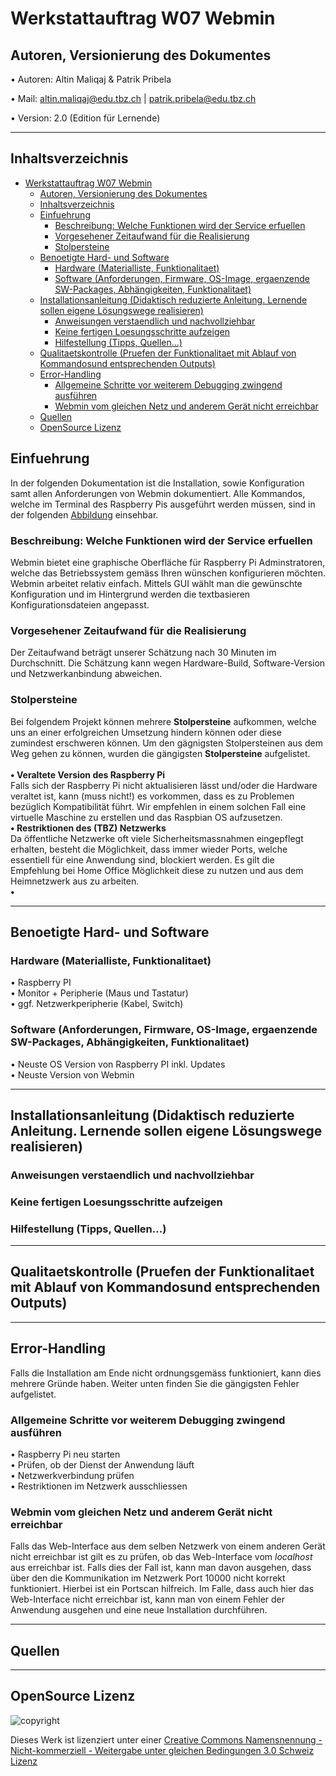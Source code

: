 # Werkstattauftrag W07 Webmin

## Autoren, Versionierung des Dokumentes

   • Autoren: Altin Maliqaj & Patrik Pribela
   
   • Mail: altin.maliqaj@edu.tbz.ch | patrik.pribela@edu.tbz.ch

   • Version: 2.0 (Edition für Lernende)
- - -
## Inhaltsverzeichnis
- [Werkstattauftrag W07 Webmin](#werkstattauftrag-w07-webmin)
  - [Autoren, Versionierung des Dokumentes](#autoren-versionierung-des-dokumentes)
  - [Inhaltsverzeichnis](#inhaltsverzeichnis)
  - [Einfuehrung](#einfuehrung)
    - [Beschreibung: Welche Funktionen wird der Service erfuellen](#beschreibung-welche-funktionen-wird-der-service-erfuellen)
    - [Vorgesehener Zeitaufwand für die Realisierung](#vorgesehener-zeitaufwand-für-die-realisierung)
    - [Stolpersteine](#stolpersteine)
  - [Benoetigte Hard- und Software](#benoetigte-hard--und-software)
    - [Hardware (Materialliste, Funktionalitaet)](#hardware-materialliste-funktionalitaet)
    - [Software (Anforderungen, Firmware, OS-Image, ergaenzende SW-Packages, Abhängigkeiten, Funktionalitaet)](#software-anforderungen-firmware-os-image-ergaenzende-sw-packages-abhängigkeiten-funktionalitaet)
  - [Installationsanleitung (Didaktisch reduzierte Anleitung. Lernende sollen eigene Lösungswege realisieren)](#installationsanleitung-didaktisch-reduzierte-anleitung-lernende-sollen-eigene-lösungswege-realisieren)
    - [Anweisungen verstaendlich und nachvollziehbar](#anweisungen-verstaendlich-und-nachvollziehbar)
    - [Keine fertigen Loesungsschritte aufzeigen](#keine-fertigen-loesungsschritte-aufzeigen)
    - [Hilfestellung (Tipps, Quellen...)](#hilfestellung-tipps-quellen)
  - [Qualitaetskontrolle (Pruefen der Funktionalitaet mit Ablauf von Kommandosund entsprechenden Outputs)](#qualitaetskontrolle-pruefen-der-funktionalitaet-mit-ablauf-von-kommandosund-entsprechenden-outputs)
  - [Error-Handling](#error-handling)
    - [Allgemeine Schritte vor weiterem Debugging zwingend ausführen](#allgemeine-schritte-vor-weiterem-debugging-zwingend-ausführen)
    - [Webmin vom gleichen Netz und anderem Gerät nicht erreichbar](#webmin-vom-gleichen-netz-und-anderem-gerät-nicht-erreichbar)
  - [Quellen](#quellen)
  - [OpenSource Lizenz](#opensource-lizenz)
## Einfuehrung
In der folgenden Dokumentation ist die Installation, sowie Konfiguration samt allen Anforderungen von Webmin dokumentiert.
Alle Kommandos, welche im Terminal des Raspberry Pis ausgeführt werden müssen, sind in der folgenden [Abbildung](/img/cmd.png) einsehbar.

   ### Beschreibung: Welche Funktionen wird der Service erfuellen
   Webmin bietet eine graphische Oberfläche für Raspberry Pi Adminstratoren, welche das Betriebssystem gemäss Ihren wünschen konfigurieren möchten. Webmin arbeitet relativ einfach. Mittels GUI wählt man die gewünschte Konfiguration und im Hintergrund werden die textbasieren Konfigurationsdateien angepasst.
   ### Vorgesehener Zeitaufwand für die Realisierung
   Der Zeitaufwand beträgt unserer Schätzung nach 30 Minuten im Durchschnitt. Die Schätzung kann wegen Hardware-Build, Software-Version und Netzwerkanbindung abweichen.
   ### Stolpersteine
   Bei folgendem Projekt können mehrere **Stolpersteine** aufkommen, welche uns an einer erfolgreichen Umsetzung hindern können oder diese zumindest erschweren können. Um den gägnigsten Stolpersteinen aus dem Weg gehen zu können, wurden die gängigsten **Stolpersteine** aufgelistet.<br><br>
   **• Veraltete Version des Raspberry Pi**<br>
   Falls sich der Raspberry Pi nicht aktualisieren lässt und/oder die Hardware veraltet ist, kann (muss nicht!) es vorkommen, dass es zu Problemen bezüglich Kompatibilität führt. Wir empfehlen in einem solchen Fall eine virtuelle Maschine zu erstellen und das Raspbian OS aufzusetzen.<br>
   **• Restriktionen des (TBZ) Netzwerks**<br>
   Da öffentliche Netzwerke oft viele Sicherheitsmassnahmen eingepflegt erhalten, besteht die Möglichkeit, dass immer wieder Ports, welche essentiell für eine Anwendung sind, blockiert werden. Es gilt die Empfehlung bei Home Office Möglichkeit diese zu nutzen und aus dem Heimnetzwerk aus zu arbeiten.<br>
   **•**<br>

- - -
## Benoetigte Hard- und Software
   ### Hardware (Materialliste, Funktionalitaet)
   • Raspberry PI<br>
   • Monitor + Peripherie (Maus und Tastatur)<br>
   • ggf. Netzwerkperipherie (Kabel, Switch)
   ### Software (Anforderungen, Firmware, OS-Image, ergaenzende SW-Packages, Abhängigkeiten, Funktionalitaet)
   • Neuste OS Version von Raspberry PI inkl. Updates<br>
   • Neuste Version von Webmin<br>
- - -
## Installationsanleitung (Didaktisch reduzierte Anleitung. Lernende sollen eigene Lösungswege realisieren)
   ### Anweisungen verstaendlich und nachvollziehbar
   ### Keine fertigen Loesungsschritte aufzeigen
   ### Hilfestellung (Tipps, Quellen...)
- - -
## Qualitaetskontrolle (Pruefen der Funktionalitaet mit Ablauf von Kommandosund entsprechenden Outputs)
- - -
## Error-Handling
Falls die Installation am Ende nicht ordnungsgemäss funktioniert, kann dies mehrere Gründe haben. Weiter unten finden Sie die gängigsten Fehler aufgelistet.
### Allgemeine Schritte vor weiterem Debugging zwingend ausführen
• Raspberry Pi neu starten<br>
• Prüfen, ob der Dienst der Anwendung läuft<br>
• Netzwerkverbindung prüfen<br>
• Restriktionen im Netzwerk ausschliessen
### Webmin vom gleichen Netz und anderem Gerät nicht erreichbar
Falls das Web-Interface aus dem selben Netzwerk von einem anderen Gerät nicht erreichbar ist gilt es zu prüfen, ob das Web-Interface vom *localhost* aus erreichbar ist. Falls dies der Fall ist, kann man davon ausgehen, dass über den die Kommunikation im Netzwerk Port 10000 nicht korrekt funktioniert. Hierbei ist ein Portscan hilfreich. Im Falle, dass auch hier das Web-Interface nicht erreichbar ist, kann man von einem Fehler der Anwendung ausgehen und eine neue Installation durchführen.
- - -
## Quellen

- - -
## OpenSource Lizenz
![copyright](https://camo.githubusercontent.com/bf63a077023c34e5c61916eea81a068b4e44c86d51c08b8db9d2335a0b9af3b6/68747470733a2f2f692e6372656174697665636f6d6d6f6e732e6f72672f6c2f62792d6e632d73612f332e302f63682f38387833312e706e67)

Dieses Werk ist lizenziert unter einer [Creative Commons Namensnennung - Nicht-kommerziell - Weitergabe unter gleichen Bedingungen 3.0 Schweiz Lizenz](http://creativecommons.org/licenses/by-nc-sa/3.0/ch/)
